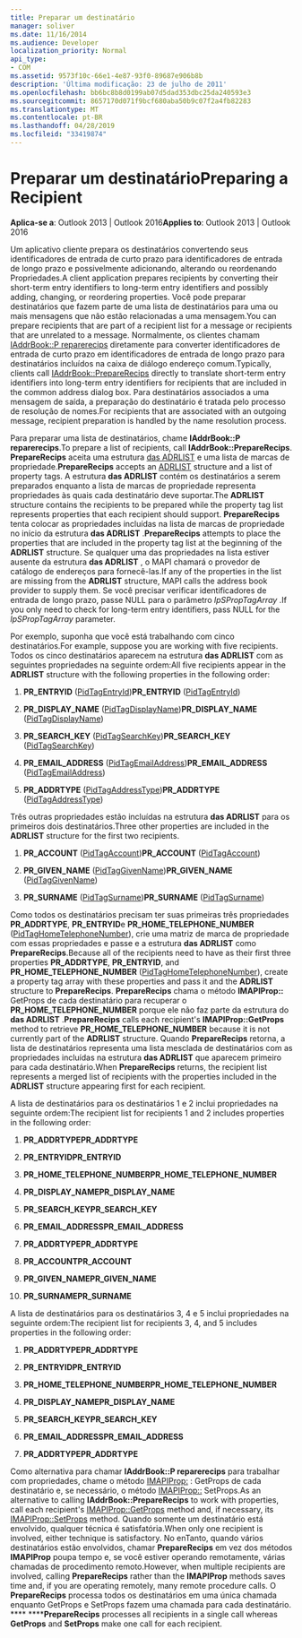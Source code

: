 ```yaml
---
title: Preparar um destinatário
manager: soliver
ms.date: 11/16/2014
ms.audience: Developer
localization_priority: Normal
api_type:
- COM
ms.assetid: 9573f10c-66e1-4e87-93f0-89687e906b8b
description: 'Última modificação: 23 de julho de 2011'
ms.openlocfilehash: bb6bc8b8d0199ab07d5dad353dbc25da240593e3
ms.sourcegitcommit: 8657170d071f9bcf680aba50b9c07f2a4fb82283
ms.translationtype: MT
ms.contentlocale: pt-BR
ms.lasthandoff: 04/28/2019
ms.locfileid: "33419874"
---
```

# <a name="preparing-a-recipient"></a><span data-ttu-id="80a6f-103">Preparar um destinatário</span><span class="sxs-lookup"><span data-stu-id="80a6f-103">Preparing a Recipient</span></span>

  
  
<span data-ttu-id="80a6f-104">**Aplica-se a**: Outlook 2013 | Outlook 2016</span><span class="sxs-lookup"><span data-stu-id="80a6f-104">**Applies to**: Outlook 2013 | Outlook 2016</span></span> 
  
<span data-ttu-id="80a6f-105">Um aplicativo cliente prepara os destinatários convertendo seus identificadores de entrada de curto prazo para identificadores de entrada de longo prazo e possivelmente adicionando, alterando ou reordenando Propriedades.</span><span class="sxs-lookup"><span data-stu-id="80a6f-105">A client application prepares recipients by converting their short-term entry identifiers to long-term entry identifiers and possibly adding, changing, or reordering properties.</span></span> <span data-ttu-id="80a6f-106">Você pode preparar destinatários que fazem parte de uma lista de destinatários para uma ou mais mensagens que não estão relacionadas a uma mensagem.</span><span class="sxs-lookup"><span data-stu-id="80a6f-106">You can prepare recipients that are part of a recipient list for a message or recipients that are unrelated to a message.</span></span> <span data-ttu-id="80a6f-107">Normalmente, os clientes chamam [IAddrBook::P reparerecips](iaddrbook-preparerecips.md) diretamente para converter identificadores de entrada de curto prazo em identificadores de entrada de longo prazo para destinatários incluídos na caixa de diálogo endereço comum.</span><span class="sxs-lookup"><span data-stu-id="80a6f-107">Typically, clients call [IAddrBook::PrepareRecips](iaddrbook-preparerecips.md) directly to translate short-term entry identifiers into long-term entry identifiers for recipients that are included in the common address dialog box.</span></span> <span data-ttu-id="80a6f-108">Para destinatários associados a uma mensagem de saída, a preparação do destinatário é tratada pelo processo de resolução de nomes.</span><span class="sxs-lookup"><span data-stu-id="80a6f-108">For recipients that are associated with an outgoing message, recipient preparation is handled by the name resolution process.</span></span> 
  
<span data-ttu-id="80a6f-109">Para preparar uma lista de destinatários, chame **IAddrBook::P reparerecips**.</span><span class="sxs-lookup"><span data-stu-id="80a6f-109">To prepare a list of recipients, call **IAddrBook::PrepareRecips**.</span></span> <span data-ttu-id="80a6f-110">**PrepareRecips** aceita uma estrutura [das ADRLIST](adrlist.md) e uma lista de marcas de propriedade.</span><span class="sxs-lookup"><span data-stu-id="80a6f-110">**PrepareRecips** accepts an [ADRLIST](adrlist.md) structure and a list of property tags.</span></span> <span data-ttu-id="80a6f-111">A estrutura **das ADRLIST** contém os destinatários a serem preparados enquanto a lista de marcas de propriedade representa propriedades às quais cada destinatário deve suportar.</span><span class="sxs-lookup"><span data-stu-id="80a6f-111">The **ADRLIST** structure contains the recipients to be prepared while the property tag list represents properties that each recipient should support.</span></span> <span data-ttu-id="80a6f-112">**PrepareRecips** tenta colocar as propriedades incluídas na lista de marcas de propriedade no início da estrutura **das ADRLIST** .</span><span class="sxs-lookup"><span data-stu-id="80a6f-112">**PrepareRecips** attempts to place the properties that are included in the property tag list at the beginning of the **ADRLIST** structure.</span></span> <span data-ttu-id="80a6f-113">Se qualquer uma das propriedades na lista estiver ausente da estrutura **das ADRLIST** , o MAPI chamará o provedor de catálogo de endereços para fornecê-las.</span><span class="sxs-lookup"><span data-stu-id="80a6f-113">If any of the properties in the list are missing from the **ADRLIST** structure, MAPI calls the address book provider to supply them.</span></span> <span data-ttu-id="80a6f-114">Se você precisar verificar identificadores de entrada de longo prazo, passe NULL para o parâmetro _lpSPropTagArray_ .</span><span class="sxs-lookup"><span data-stu-id="80a6f-114">If you only need to check for long-term entry identifiers, pass NULL for the  _lpSPropTagArray_ parameter.</span></span> 
  
<span data-ttu-id="80a6f-115">Por exemplo, suponha que você está trabalhando com cinco destinatários.</span><span class="sxs-lookup"><span data-stu-id="80a6f-115">For example, suppose you are working with five recipients.</span></span> <span data-ttu-id="80a6f-116">Todos os cinco destinatários aparecem na estrutura **das ADRLIST** com as seguintes propriedades na seguinte ordem:</span><span class="sxs-lookup"><span data-stu-id="80a6f-116">All five recipients appear in the **ADRLIST** structure with the following properties in the following order:</span></span> 
  
1. <span data-ttu-id="80a6f-117">**PR_ENTRYID** ([PidTagEntryId](pidtagentryid-canonical-property.md))</span><span class="sxs-lookup"><span data-stu-id="80a6f-117">**PR_ENTRYID** ([PidTagEntryId](pidtagentryid-canonical-property.md))</span></span>
    
2. <span data-ttu-id="80a6f-118">**PR_DISPLAY_NAME** ([PidTagDisplayName](pidtagdisplayname-canonical-property.md))</span><span class="sxs-lookup"><span data-stu-id="80a6f-118">**PR_DISPLAY_NAME** ([PidTagDisplayName](pidtagdisplayname-canonical-property.md))</span></span>
    
3. <span data-ttu-id="80a6f-119">**PR_SEARCH_KEY** ([PidTagSearchKey](pidtagsearchkey-canonical-property.md))</span><span class="sxs-lookup"><span data-stu-id="80a6f-119">**PR_SEARCH_KEY** ([PidTagSearchKey](pidtagsearchkey-canonical-property.md))</span></span>
    
4. <span data-ttu-id="80a6f-120">**PR_EMAIL_ADDRESS** ([PidTagEmailAddress](pidtagemailaddress-canonical-property.md))</span><span class="sxs-lookup"><span data-stu-id="80a6f-120">**PR_EMAIL_ADDRESS** ([PidTagEmailAddress](pidtagemailaddress-canonical-property.md))</span></span>
    
5. <span data-ttu-id="80a6f-121">**PR_ADDRTYPE** ([PidTagAddressType](pidtagaddresstype-canonical-property.md))</span><span class="sxs-lookup"><span data-stu-id="80a6f-121">**PR_ADDRTYPE** ([PidTagAddressType](pidtagaddresstype-canonical-property.md))</span></span>
    
<span data-ttu-id="80a6f-122">Três outras propriedades estão incluídas na estrutura **das ADRLIST** para os primeiros dois destinatários.</span><span class="sxs-lookup"><span data-stu-id="80a6f-122">Three other properties are included in the **ADRLIST** structure for the first two recipients.</span></span> 
  
1. <span data-ttu-id="80a6f-123">**PR_ACCOUNT** ([PidTagAccount](pidtagaccount-canonical-property.md))</span><span class="sxs-lookup"><span data-stu-id="80a6f-123">**PR_ACCOUNT** ([PidTagAccount](pidtagaccount-canonical-property.md))</span></span>
    
2. <span data-ttu-id="80a6f-124">**PR_GIVEN_NAME** ([PidTagGivenName](pidtaggivenname-canonical-property.md))</span><span class="sxs-lookup"><span data-stu-id="80a6f-124">**PR_GIVEN_NAME** ([PidTagGivenName](pidtaggivenname-canonical-property.md))</span></span>
    
3. <span data-ttu-id="80a6f-125">**PR_SURNAME** ([PidTagSurname](pidtagsurname-canonical-property.md))</span><span class="sxs-lookup"><span data-stu-id="80a6f-125">**PR_SURNAME** ([PidTagSurname](pidtagsurname-canonical-property.md))</span></span>
    
<span data-ttu-id="80a6f-126">Como todos os destinatários precisam ter suas primeiras três propriedades **PR_ADDRTYPE**, **PR_ENTRYID**e **PR_HOME_TELEPHONE_NUMBER** ([PidTagHomeTelephoneNumber](pidtaghometelephonenumber-canonical-property.md)), crie uma matriz de marca de propriedade com essas propriedades e passe e a estrutura **das ADRLIST** como **PrepareRecips**.</span><span class="sxs-lookup"><span data-stu-id="80a6f-126">Because all of the recipients need to have as their first three properties **PR_ADDRTYPE**, **PR_ENTRYID**, and **PR_HOME_TELEPHONE_NUMBER** ([PidTagHomeTelephoneNumber](pidtaghometelephonenumber-canonical-property.md)), create a property tag array with these properties and pass it and the **ADRLIST** structure to **PrepareRecips**.</span></span> <span data-ttu-id="80a6f-127">**PrepareRecips** chama o método **IMAPIProp::** GetProps de cada destinatário para recuperar o **PR_HOME_TELEPHONE_NUMBER** porque ele não faz parte da estrutura do **das ADRLIST** .</span><span class="sxs-lookup"><span data-stu-id="80a6f-127">**PrepareRecips** calls each recipient's **IMAPIProp::GetProps** method to retrieve **PR_HOME_TELEPHONE_NUMBER** because it is not currently part of the **ADRLIST** structure.</span></span> <span data-ttu-id="80a6f-128">Quando **PrepareRecips** retorna, a lista de destinatários representa uma lista mesclada de destinatários com as propriedades incluídas na estrutura **das ADRLIST** que aparecem primeiro para cada destinatário.</span><span class="sxs-lookup"><span data-stu-id="80a6f-128">When **PrepareRecips** returns, the recipient list represents a merged list of recipients with the properties included in the **ADRLIST** structure appearing first for each recipient.</span></span> 
  
<span data-ttu-id="80a6f-129">A lista de destinatários para os destinatários 1 e 2 inclui propriedades na seguinte ordem:</span><span class="sxs-lookup"><span data-stu-id="80a6f-129">The recipient list for recipients 1 and 2 includes properties in the following order:</span></span>
  
1. <span data-ttu-id="80a6f-130">**PR_ADDRTYPE**</span><span class="sxs-lookup"><span data-stu-id="80a6f-130">**PR_ADDRTYPE**</span></span>
    
2. <span data-ttu-id="80a6f-131">**PR_ENTRYID**</span><span class="sxs-lookup"><span data-stu-id="80a6f-131">**PR_ENTRYID**</span></span>
    
3. <span data-ttu-id="80a6f-132">**PR_HOME_TELEPHONE_NUMBER**</span><span class="sxs-lookup"><span data-stu-id="80a6f-132">**PR_HOME_TELEPHONE_NUMBER**</span></span>
    
4. <span data-ttu-id="80a6f-133">**PR_DISPLAY_NAME**</span><span class="sxs-lookup"><span data-stu-id="80a6f-133">**PR_DISPLAY_NAME**</span></span>
    
5. <span data-ttu-id="80a6f-134">**PR_SEARCH_KEY**</span><span class="sxs-lookup"><span data-stu-id="80a6f-134">**PR_SEARCH_KEY**</span></span>
    
6. <span data-ttu-id="80a6f-135">**PR_EMAIL_ADDRESS**</span><span class="sxs-lookup"><span data-stu-id="80a6f-135">**PR_EMAIL_ADDRESS**</span></span>
    
7. <span data-ttu-id="80a6f-136">**PR_ADDRTYPE**</span><span class="sxs-lookup"><span data-stu-id="80a6f-136">**PR_ADDRTYPE**</span></span>
    
8. <span data-ttu-id="80a6f-137">**PR_ACCOUNT**</span><span class="sxs-lookup"><span data-stu-id="80a6f-137">**PR_ACCOUNT**</span></span>
    
9. <span data-ttu-id="80a6f-138">**PR_GIVEN_NAME**</span><span class="sxs-lookup"><span data-stu-id="80a6f-138">**PR_GIVEN_NAME**</span></span>
    
10. <span data-ttu-id="80a6f-139">**PR_SURNAME**</span><span class="sxs-lookup"><span data-stu-id="80a6f-139">**PR_SURNAME**</span></span>
    
<span data-ttu-id="80a6f-140">A lista de destinatários para os destinatários 3, 4 e 5 inclui propriedades na seguinte ordem:</span><span class="sxs-lookup"><span data-stu-id="80a6f-140">The recipient list for recipients 3, 4, and 5 includes properties in the following order:</span></span>
  
1. <span data-ttu-id="80a6f-141">**PR_ADDRTYPE**</span><span class="sxs-lookup"><span data-stu-id="80a6f-141">**PR_ADDRTYPE**</span></span>
    
2. <span data-ttu-id="80a6f-142">**PR_ENTRYID**</span><span class="sxs-lookup"><span data-stu-id="80a6f-142">**PR_ENTRYID**</span></span>
    
3. <span data-ttu-id="80a6f-143">**PR_HOME_TELEPHONE_NUMBER**</span><span class="sxs-lookup"><span data-stu-id="80a6f-143">**PR_HOME_TELEPHONE_NUMBER**</span></span>
    
4. <span data-ttu-id="80a6f-144">**PR_DISPLAY_NAME**</span><span class="sxs-lookup"><span data-stu-id="80a6f-144">**PR_DISPLAY_NAME**</span></span>
    
5. <span data-ttu-id="80a6f-145">**PR_SEARCH_KEY**</span><span class="sxs-lookup"><span data-stu-id="80a6f-145">**PR_SEARCH_KEY**</span></span>
    
6. <span data-ttu-id="80a6f-146">**PR_EMAIL_ADDRESS**</span><span class="sxs-lookup"><span data-stu-id="80a6f-146">**PR_EMAIL_ADDRESS**</span></span>
    
7. <span data-ttu-id="80a6f-147">**PR_ADDRTYPE**</span><span class="sxs-lookup"><span data-stu-id="80a6f-147">**PR_ADDRTYPE**</span></span>
    
<span data-ttu-id="80a6f-148">Como alternativa para chamar **IAddrBook::P reparerecips** para trabalhar com propriedades, chame o método [IMAPIProp:](imapiprop-getprops.md) : GetProps de cada destinatário e, se necessário, o método [IMAPIProp::](imapiprop-setprops.md) SetProps.</span><span class="sxs-lookup"><span data-stu-id="80a6f-148">As an alternative to calling **IAddrBook::PrepareRecips** to work with properties, call each recipient's [IMAPIProp::GetProps](imapiprop-getprops.md) method and, if necessary, its [IMAPIProp::SetProps](imapiprop-setprops.md) method.</span></span> <span data-ttu-id="80a6f-149">Quando somente um destinatário está envolvido, qualquer técnica é satisfatória.</span><span class="sxs-lookup"><span data-stu-id="80a6f-149">When only one recipient is involved, either technique is satisfactory.</span></span> <span data-ttu-id="80a6f-150">No enTanto, quando vários destinatários estão envolvidos, chamar **PrepareRecips** em vez dos métodos **IMAPIProp** poupa tempo e, se você estiver operando remotamente, várias chamadas de procedimento remoto.</span><span class="sxs-lookup"><span data-stu-id="80a6f-150">However, when multiple recipients are involved, calling **PrepareRecips** rather than the **IMAPIProp** methods saves time and, if you are operating remotely, many remote procedure calls.</span></span> <span data-ttu-id="80a6f-151">O **PrepareRecips** processa todos os destinatários em uma única chamada enquanto GetProps e SetProps fazem uma chamada para cada destinatário. \*\*\*\* \*\*\*\*</span><span class="sxs-lookup"><span data-stu-id="80a6f-151">**PrepareRecips** processes all recipients in a single call whereas **GetProps** and **SetProps** make one call for each recipient.</span></span> 
  

